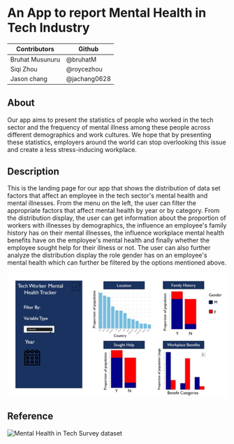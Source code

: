 # An App to report Mental Health in Tech Industry

Contributors | Github | 
--- | --- |
Bruhat Musunuru| @bruhatM |
Siqi Zhou | @roycezhou  |
Jason chang| @jachang0628  | 

## About
Our app aims to present the statistics of people who worked in the tech sector and the frequency of mental illness among these people across different demographics and work cultures. We hope that by presenting these statistics, employers around the world can stop overlooking this issue and create a less stress-inducing workplace.

## Description
This is the landing page for our app that shows the distribution of data set factors that affect an employee in the tech sector's mental health and mental illnesses. From the menu on the left, the user can filter the appropriate factors that affect mental health by year or by category. From the distribution display, the user can get information about the proportion of workers with illnesses by demographics, the influence an employee's family history has on their mental illnesses, the influence workplace mental health benefits have on the employee's mental health and finally whether the employee sought help for their illness or not. The user can also further analyze the distribution display the role gender has on an employee's mental health which can further be filtered by the options mentioned above.

![Alt text](Slide1.jpg?raw=true "Title")


## Reference

![Mental Health in Tech Survey dataset](https://www.kaggle.com/osmi/mental-health-in-tech-survey)
